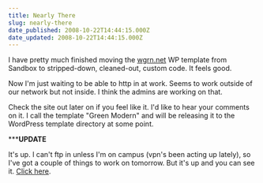 ```yaml
---
title: Nearly There
slug: nearly-there
date_published: 2008-10-22T14:44:15.000Z
date_updated: 2008-10-22T14:44:15.000Z
---
```


I have pretty much finished moving the [wgrn.net](http://wgrn.net) WP template from Sandbox to stripped-down, cleaned-out, custom code. It feels good.

Now I'm just waiting to be able to http in at work. Seems to work outside of our network but not inside. I think the admins are working on that.

Check the site out later on if you feel like it. I'd like to hear your comments on it. I call the template "Green Modern" and will be releasing it to the WordPress template directory at some point.

*****UPDATE**

It's up. I can't ftp in unless I'm on campus (vpn's been acting up lately), so I've got a couple of things to work on tomorrow. But it's up and you can see it. [Click here](http://wgrn.net).
